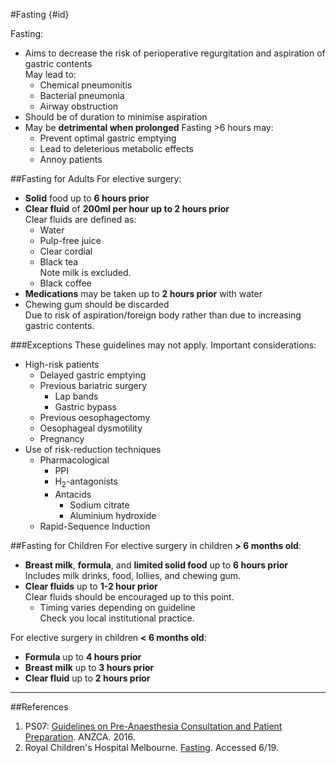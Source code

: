 #Fasting {#id}

Fasting:
* Aims to decrease the risk of perioperative regurgitation and aspiration of gastric contents  
May lead to:
	* Chemical pneumonitis
	* Bacterial pneumonia
	* Airway obstruction
* Should be of duration to minimise aspiration
* May be **detrimental when prolonged**
Fasting >6 hours may:
	* Prevent optimal gastric emptying
	* Lead to deleterious metabolic effects
	* Annoy patients


##Fasting for Adults
For elective surgery:
* **Solid** food up to **6 hours prior**
* **Clear fluid** of **200ml per hour up to 2 hours prior**  
Clear fluids are defined as:
	* Water
	* Pulp-free juice
	* Clear cordial
	* Black tea  
	Note milk is excluded.
	* Black coffee
* **Medications** may be taken up to **2 hours prior** with water
* Chewing gum should be discarded  
Due to risk of aspiration/foreign body rather than due to increasing gastric contents.

###Exceptions
These guidelines may not apply. Important considerations:
* High-risk patients
	* Delayed gastric emptying
	* Previous bariatric surgery  
		* Lap bands
		* Gastric bypass
	* Previous oesophagectomy
	* Oesophageal dysmotility
	* Pregnancy
* Use of risk-reduction techniques
	* Pharmacological
		* PPI
		* H<sub>2</sub>-antagonists
		* Antacids
			* Sodium citrate
			* Aluminium hydroxide
	* Rapid-Sequence Induction

##Fasting for Children
For elective surgery in children **> 6 months old**:
* **Breast milk**, **formula**, and **limited solid food** up to **6 hours prior**  
Includes milk drinks, food, lollies, and chewing gum.
* **Clear fluids** up to **1-2 hour prior**  
Clear fluids should be encouraged up to this point.
	* Timing varies depending on guideline  
	Check you local institutional practice.


For elective surgery in children **< 6 months old**:
* **Formula** up to **4 hours prior**
* **Breast milk** up to **3 hours prior**
* **Clear fluid** up to **2 hours prior**

---

##References
1. PS07: [Guidelines on Pre-Anaesthesia Consultation and Patient Preparation](https://www.anzca.edu.au/getattachment/resources/professional-documents/ps07_guidelines_pre-anaesthesia_consultation_patient_preparation.pdf). ANZCA. 2016.
2. Royal Children's Hospital Melbourne. [Fasting](https://www.rch.org.au/clinicalguide/guideline_index/Fasting_Guidelines/). Accessed 6/19.